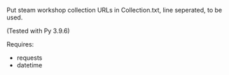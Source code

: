 Put steam workshop collection URLs in Collection.txt, line seperated, to be used.

(Tested with Py 3.9.6)

Requires:
- requests
- datetime
